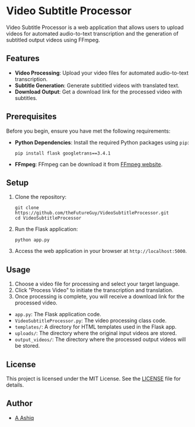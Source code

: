 # Video Subtitle Processor

Video Subtitle Processor is a web application that allows users to upload videos for automated audio-to-text transcription and the generation of subtitled output videos using FFmpeg.

## Features

- **Video Processing**: Upload your video files for automated audio-to-text transcription.
- **Subtitle Generation**: Generate subtitled videos with translated text.
- **Download Output**: Get a download link for the processed video with subtitles.

## Prerequisites

Before you begin, ensure you have met the following requirements:

- **Python Dependencies**: Install the required Python packages using `pip`:
    ```
    pip install flask googletrans==3.4.1
    ```

- **FFmpeg**: FFmpeg can be download it from [FFmpeg website](https://ffmpeg.org/download.html).

## Setup

1. Clone the repository:
    ```
    git clone https://github.com/theFutureGuy/VideoSubtitleProcessor.git
    cd VideoSubtitleProcessor
    ```

2. Run the Flask application:
    ```
    python app.py
    ```

3. Access the web application in your browser at `http://localhost:5000`.

## Usage

1. Choose a video file for processing and select your target language.
2. Click "Process Video" to initiate the transcription and translation.
3. Once processing is complete, you will receive a download link for the processed video.

- `app.py`: The Flask application code.
- `VideoSubtitleProcessor.py`: The video processing class code.
- `templates/`: A directory for HTML templates used in the Flask app.
- `uploads/`: The directory where the original input videos are stored.
- `output_videos/`: The directory where the processed output videos will be stored.


## License

This project is licensed under the MIT License. See the [LICENSE](LICENSE) file for details.


## Author

- [A Ashiq](https://github.com/theFutureGuy)


